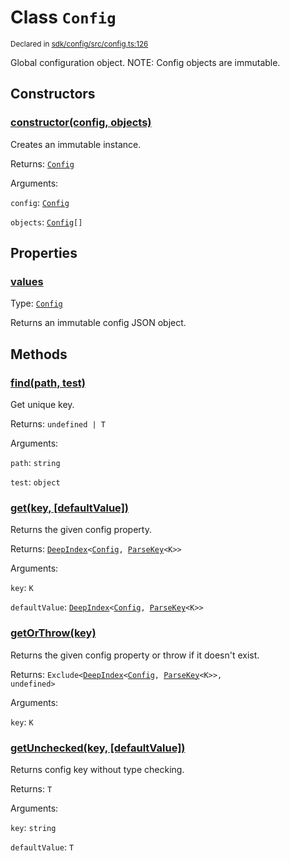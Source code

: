 # Class `Config`
<sub>Declared in [sdk/config/src/config.ts:126](https://github.com/dxos/dxos/blob/ef925c9c7/packages/sdk/config/src/config.ts#L126)</sub>


Global configuration object.
NOTE: Config objects are immutable.

## Constructors
### [constructor(config, objects)](https://github.com/dxos/dxos/blob/ef925c9c7/packages/sdk/config/src/config.ts#L133)


Creates an immutable instance.

Returns: <code>[Config](/api/@dxos/config/classes/Config)</code>

Arguments: 

`config`: <code>[Config](/api/@dxos/config/interfaces/Config)</code>

`objects`: <code>[Config](/api/@dxos/config/interfaces/Config)[]</code>



## Properties
### [values](https://github.com/dxos/dxos/blob/ef925c9c7/packages/sdk/config/src/config.ts#L140)
Type: <code>[Config](/api/@dxos/config/interfaces/Config)</code>

Returns an immutable config JSON object.


## Methods
### [find(path, test)](https://github.com/dxos/dxos/blob/ef925c9c7/packages/sdk/config/src/config.ts#L161)


Get unique key.

Returns: <code>undefined | T</code>

Arguments: 

`path`: <code>string</code>

`test`: <code>object</code>


### [get(key, \[defaultValue\])](https://github.com/dxos/dxos/blob/ef925c9c7/packages/sdk/config/src/config.ts#L151)


Returns the given config property.

Returns: <code>[DeepIndex](/api/@dxos/config/types/DeepIndex)&lt;[Config](/api/@dxos/config/interfaces/Config), [ParseKey](/api/@dxos/config/types/ParseKey)&lt;K&gt;&gt;</code>

Arguments: 

`key`: <code>K</code>

`defaultValue`: <code>[DeepIndex](/api/@dxos/config/types/DeepIndex)&lt;[Config](/api/@dxos/config/interfaces/Config), [ParseKey](/api/@dxos/config/types/ParseKey)&lt;K&gt;&gt;</code>


### [getOrThrow(key)](https://github.com/dxos/dxos/blob/ef925c9c7/packages/sdk/config/src/config.ts#L184)


Returns the given config property or throw if it doesn't exist.

Returns: <code>Exclude&lt;[DeepIndex](/api/@dxos/config/types/DeepIndex)&lt;[Config](/api/@dxos/config/interfaces/Config), [ParseKey](/api/@dxos/config/types/ParseKey)&lt;K&gt;&gt;, undefined&gt;</code>

Arguments: 

`key`: <code>K</code>


### [getUnchecked(key, \[defaultValue\])](https://github.com/dxos/dxos/blob/ef925c9c7/packages/sdk/config/src/config.ts#L175)


Returns config key without type checking.

Returns: <code>T</code>

Arguments: 

`key`: <code>string</code>

`defaultValue`: <code>T</code>



